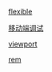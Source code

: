 [flexible](https://github.com/amfe/article/issues/17)

[移动端调试](https://www.jianshu.com/p/4583755b4f69)

[viewport](https://github.com/jawil/blog/issues/21)

[rem](https://github.com/hbxeagle/rem)